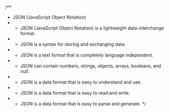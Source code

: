 /**
 * JSON (JavaScript Object Notation)
 * - JSON (JavaScript Object Notation) is a lightweight data-interchange format.
 * - JSON is a syntax for storing and exchanging data.
 * - JSON is a text format that is completely language independent.
 * - JSON can contain numbers, strings, objects, arrays, booleans, and null.
 * - JSON is a data format that is easy to understand and use.
 * - JSON is a data format that is easy to read and write.
 * - JSON is a data format that is easy to parse and generate.
 */
